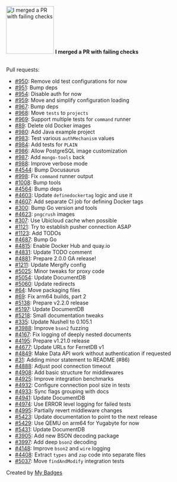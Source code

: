 <img src="https://my-badges.github.io/my-badges/this-is-fine.png" alt="I merged a PR with failing checks" title="I merged a PR with failing checks" width="128">
<strong>I merged a PR with failing checks</strong>
<br><br>

Pull requests:

- <a href="https://github.com/FerretDB/dance/pull/950">#950</a>: Remove old test configurations for now
- <a href="https://github.com/FerretDB/dance/pull/951">#951</a>: Bump deps
- <a href="https://github.com/FerretDB/dance/pull/954">#954</a>: Disable auth for now
- <a href="https://github.com/FerretDB/dance/pull/959">#959</a>: Move and simplify configuration loading
- <a href="https://github.com/FerretDB/dance/pull/967">#967</a>: Bump deps
- <a href="https://github.com/FerretDB/dance/pull/968">#968</a>: Move `tests` to `projects`
- <a href="https://github.com/FerretDB/dance/pull/969">#969</a>: Support multiple tests for `command` runner
- <a href="https://github.com/AlekSi/golang-tip/pull/89">#89</a>: Delete old Docker images
- <a href="https://github.com/FerretDB/dance/pull/980">#980</a>: Add Java example project
- <a href="https://github.com/FerretDB/dance/pull/983">#983</a>: Test various `authMechanism` values
- <a href="https://github.com/FerretDB/dance/pull/984">#984</a>: Add tests for `PLAIN`
- <a href="https://github.com/FerretDB/dance/pull/986">#986</a>: Allow PostgreSQL image customization
- <a href="https://github.com/FerretDB/dance/pull/987">#987</a>: Add `mongo-tools` back
- <a href="https://github.com/FerretDB/dance/pull/988">#988</a>: Improve verbose mode
- <a href="https://github.com/FerretDB/FerretDB/pull/4544">#4544</a>: Bump Docusaurus
- <a href="https://github.com/FerretDB/dance/pull/998">#998</a>: Fix `command` runner output
- <a href="https://github.com/FerretDB/dance/pull/1008">#1008</a>: Bump tools
- <a href="https://github.com/FerretDB/FerretDB/pull/4564">#4564</a>: Bump deps
- <a href="https://github.com/FerretDB/FerretDB/pull/4603">#4603</a>: Update `definedockertag` logic and use it
- <a href="https://github.com/FerretDB/FerretDB/pull/4607">#4607</a>: Add separate CI job for defining Docker tags
- <a href="https://github.com/FerretDB/github-actions/pull/300">#300</a>: Bump Go version and tools
- <a href="https://github.com/FerretDB/FerretDB/pull/4623">#4623</a>: `pngcrush` images
- <a href="https://github.com/FerretDB/github-actions/pull/307">#307</a>: Use Ubicloud cache when possible
- <a href="https://github.com/FerretDB/dance/pull/1121">#1121</a>: Try to establish pusher connection ASAP
- <a href="https://github.com/FerretDB/dance/pull/1123">#1123</a>: Add TODOs
- <a href="https://github.com/FerretDB/FerretDB/pull/4687">#4687</a>: Bump Go
- <a href="https://github.com/FerretDB/FerretDB/pull/4815">#4815</a>: Enable Docker Hub and quay.io
- <a href="https://github.com/FerretDB/FerretDB/pull/4831">#4831</a>: Update TODO comment
- <a href="https://github.com/FerretDB/FerretDB/pull/4881">#4881</a>: Prepare 2.0.0 GA release!
- <a href="https://github.com/FerretDB/dance/pull/1211">#1211</a>: Update Mergify config
- <a href="https://github.com/FerretDB/FerretDB/pull/5025">#5025</a>: Minor tweaks for proxy code
- <a href="https://github.com/FerretDB/FerretDB/pull/5054">#5054</a>: Update DocumentDB
- <a href="https://github.com/FerretDB/FerretDB/pull/5060">#5060</a>: Update redirects
- <a href="https://github.com/FerretDB/documentdb/pull/64">#64</a>: Move packaging files
- <a href="https://github.com/FerretDB/documentdb/pull/69">#69</a>: Fix arm64 builds, part 2
- <a href="https://github.com/FerretDB/FerretDB/pull/5138">#5138</a>: Prepare v2.2.0 release
- <a href="https://github.com/FerretDB/FerretDB/pull/5197">#5197</a>: Update DocumentDB
- <a href="https://github.com/FerretDB/FerretDB/pull/5218">#5218</a>: Small documentation tweaks
- <a href="https://github.com/FerretDB/github-actions/pull/335">#335</a>: Update Nushell to 0.105.1
- <a href="https://github.com/FerretDB/FerretDB/pull/3988">#3988</a>: Improve `bson2` fuzzing
- <a href="https://github.com/FerretDB/FerretDB/pull/4167">#4167</a>: Fix logging of deeply nested documents
- <a href="https://github.com/FerretDB/FerretDB/pull/4195">#4195</a>: Prepare v1.21.0 release
- <a href="https://github.com/FerretDB/FerretDB/pull/4677">#4677</a>: Update URLs for FerretDB v1
- <a href="https://github.com/FerretDB/FerretDB/pull/4849">#4849</a>: Make Data API work without authentication if requested
- <a href="https://github.com/FerretDB/documentdb/pull/31">#31</a>: Adding minor statement to README (#86)
- <a href="https://github.com/FerretDB/FerretDB/pull/4888">#4888</a>: Adjust pool connection timeout
- <a href="https://github.com/FerretDB/FerretDB/pull/4908">#4908</a>: Add basic structure for middlewares
- <a href="https://github.com/FerretDB/FerretDB/pull/4925">#4925</a>: Improve integration benchmarks
- <a href="https://github.com/FerretDB/FerretDB/pull/4932">#4932</a>: Configure connection pool size in tests
- <a href="https://github.com/FerretDB/FerretDB/pull/4933">#4933</a>: Sync flags grouping with docs
- <a href="https://github.com/FerretDB/FerretDB/pull/4941">#4941</a>: Update DocumentDB
- <a href="https://github.com/FerretDB/FerretDB/pull/4974">#4974</a>: Use ERROR level logging for failed tests
- <a href="https://github.com/FerretDB/FerretDB/pull/4995">#4995</a>: Partially revert middleware changes
- <a href="https://github.com/FerretDB/FerretDB/pull/5423">#5423</a>: Update documentation to point to the next release
- <a href="https://github.com/FerretDB/FerretDB/pull/5429">#5429</a>: Use QEMU on arm64 for Yugabyte for now
- <a href="https://github.com/FerretDB/FerretDB/pull/5431">#5431</a>: Update DocumentDB
- <a href="https://github.com/FerretDB/FerretDB/pull/3905">#3905</a>: Add new BSON decoding package
- <a href="https://github.com/FerretDB/FerretDB/pull/3997">#3997</a>: Add deep `bson2` decoding
- <a href="https://github.com/FerretDB/FerretDB/pull/4148">#4148</a>: Improve `bson2` and `wire` logging
- <a href="https://github.com/FerretDB/FerretDB/pull/4408">#4408</a>: Extract `types` and `zap` code into separate files
- <a href="https://github.com/FerretDB/FerretDB/pull/5037">#5037</a>: Move `findAndModify` integration tests


Created by <a href="https://github.com/my-badges/my-badges">My Badges</a>